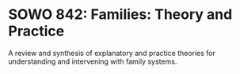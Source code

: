 # SOWO 842: Families: Theory and Practice

A review and synthesis of explanatory and practice theories for understanding and intervening with family systems.